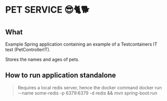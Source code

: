 # PET SERVICE 😎🐈🐕

## What
Example Spring application containing an example of a Testcontainers IT test (PetControllerIT).

Stores the names and ages of pets.

## How to run application standalone
> Requires a local redis server, hence the docker command
docker run --name some-redis -p 6379:6379 -d redis && mvn spring-boot:run

